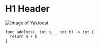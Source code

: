 # H1 Header 
![Image of Yaktocat](https://octodex.github.com/images/yaktocat.png)

```
func addInts(_ int a, _ int b) -> int {
  return a + b
}
```
